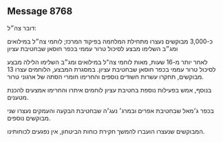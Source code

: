 ## Message 8768

דובר צה״ל:

כ-3,000 מבוקשים נעצרו מתחילת המלחמה בפיקוד המרכז; לוחמי צה״ל במילואים ומג״ב השלימו מבצע לסיכול טרור עממי בכפר חוסאן שבחטיבת עציון

לאחר יותר מ-16 שעות, מאות לוחמי צה"ל במילואים ומג״ב השלימו הלילה מבצע לסיכול טרור עממי בכפר חוסאן שבחטיבת עציון.
במסגרת המבצע, הלוחמים עצרו 13 מבוקשים, תחקרו עשרות חשודים נוספים והחרימו חומרי הסתה של ארגוני טרור.

בנוסף, אמש בפעילות נוספת בחטיבת עציון לוחמים איתרו והחרימו אמצעים להכנת מטענים.

בכפר ג׳מאל שבחטיבת אפרים ובמרג׳ נעג׳ה שבחטיבת הבקעה והעמקים נעצרו שני מבוקשים נוספים.

המבוקשים שנעצרו הועברו להמשך חקירת כוחות הביטחון, אין נפגעים לכוחותינו.

